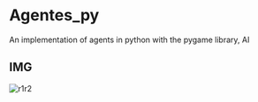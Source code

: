 # Agentes_py
An implementation of agents in python with the pygame library, AI

## IMG

![r1r2](https://user-images.githubusercontent.com/40123268/124510886-2a138300-ddab-11eb-9589-9f007de24e9b.png)
